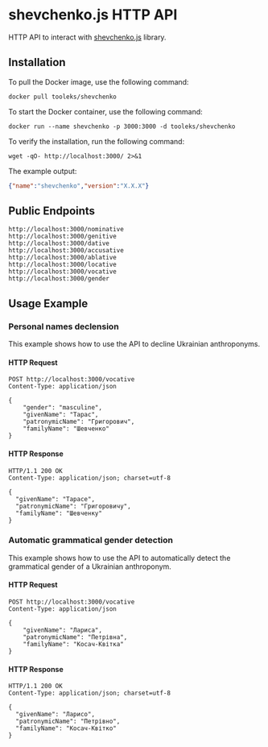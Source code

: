 # shevchenko.js HTTP API

HTTP API to interact with [shevchenko.js](https://shevchenko-js.tooleks.com) library.

## Installation

To pull the Docker image, use the following command:

```shell
docker pull tooleks/shevchenko
```

To start the Docker container, use the following command:

```shell
docker run --name shevchenko -p 3000:3000 -d tooleks/shevchenko
```

To verify the installation, run the following command:

```shell
wget -qO- http://localhost:3000/ 2>&1
```

The example output:

```JSON
{"name":"shevchenko","version":"X.X.X"}
```

## Public Endpoints

```
http://localhost:3000/nominative
http://localhost:3000/genitive
http://localhost:3000/dative
http://localhost:3000/accusative
http://localhost:3000/ablative
http://localhost:3000/locative
http://localhost:3000/vocative
http://localhost:3000/gender
```

## Usage Example

### Personal names declension

This example shows how to use the API to decline Ukrainian anthroponyms.

#### HTTP Request

```HTTP
POST http://localhost:3000/vocative
Content-Type: application/json

{
    "gender": "masculine",
    "givenName": "Тарас",
    "patronymicName": "Григорович",
    "familyName": "Шевченко"
}
```

#### HTTP Response

```HTTP
HTTP/1.1 200 OK
Content-Type: application/json; charset=utf-8

{
  "givenName": "Тарасе",
  "patronymicName": "Григоровичу",
  "familyName": "Шевченку"
}
```

### Automatic grammatical gender detection

This example shows how to use the API to automatically detect the grammatical gender of a Ukrainian anthroponym.

#### HTTP Request

```HTTP
POST http://localhost:3000/vocative
Content-Type: application/json

{
    "givenName": "Лариса",
    "patronymicName": "Петрівна",
    "familyName": "Косач-Квітка"
}
```

#### HTTP Response

```HTTP
HTTP/1.1 200 OK
Content-Type: application/json; charset=utf-8

{
  "givenName": "Ларисо",
  "patronymicName": "Петрівно",
  "familyName": "Косач-Квітко"
}
```
